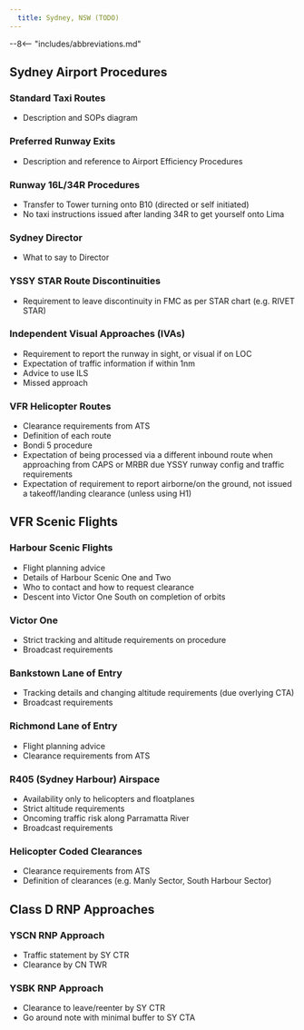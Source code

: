 ```yaml
---
  title: Sydney, NSW (TODO)
---
```


--8<-- "includes/abbreviations.md"

## Sydney Airport Procedures
### Standard Taxi Routes
- Description and SOPs diagram

### Preferred Runway Exits
- Description and reference to Airport Efficiency Procedures

### Runway 16L/34R Procedures
- Transfer to Tower turning onto B10 (directed or self initiated)
- No taxi instructions issued after landing 34R to get yourself onto Lima

### Sydney Director
- What to say to Director

### YSSY STAR Route Discontinuities
- Requirement to leave discontinuity in FMC as per STAR chart (e.g. RIVET STAR)

### Independent Visual Approaches (IVAs)
- Requirement to report the runway in sight, or visual if on LOC
- Expectation of traffic information if within 1nm
- Advice to use ILS
- Missed approach

### VFR Helicopter Routes
- Clearance requirements from ATS
- Definition of each route
- Bondi 5 procedure
- Expectation of being processed via a different inbound route when approaching from CAPS or MRBR due YSSY runway config and traffic requirements
- Expectation of requirement to report airborne/on the ground, not issued a takeoff/landing clearance (unless using H1)

## VFR Scenic Flights
### Harbour Scenic Flights
- Flight planning advice
- Details of Harbour Scenic One and Two
- Who to contact and how to request clearance
- Descent into Victor One South on completion of orbits

### Victor One
- Strict tracking and altitude requirements on procedure
- Broadcast requirements

### Bankstown Lane of Entry
- Tracking details and changing altitude requirements (due overlying CTA)
- Broadcast requirements

### Richmond Lane of Entry
- Flight planning advice
- Clearance requirements from ATS

### R405 (Sydney Harbour) Airspace
- Availability only to helicopters and floatplanes
- Strict altitude requirements
- Oncoming traffic risk along Parramatta River
- Broadcast requirements

### Helicopter Coded Clearances
- Clearance requirements from ATS
- Definition of clearances (e.g. Manly Sector, South Harbour Sector)

## Class D RNP Approaches
### YSCN RNP Approach
- Traffic statement by SY CTR
- Clearance by CN TWR

### YSBK RNP Approach
- Clearance to leave/reenter by SY CTR
- Go around note with minimal buffer to SY CTA